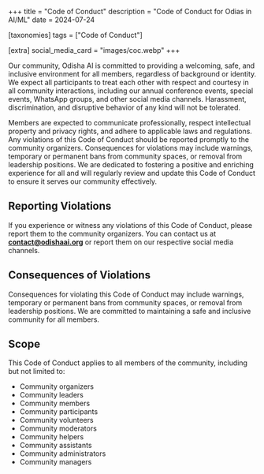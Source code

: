 +++
title = "Code of Conduct"
description = "Code of Conduct for Odias in AI/ML"
date = 2024-07-24

[taxonomies]
tags = ["Code of Conduct"]

[extra]
social_media_card = "images/coc.webp"
+++

Our community, Odisha AI is committed to providing a welcoming, safe, and inclusive environment for all members, regardless of background or identity. We expect all participants to treat each other with respect and courtesy in all community interactions, including our annual conference events, special events, WhatsApp groups, and other social media channels. Harassment, discrimination, and disruptive behavior of any kind will not be tolerated.

Members are expected to communicate professionally, respect intellectual property and privacy rights, and adhere to applicable laws and regulations. Any violations of this Code of Conduct should be reported promptly to the community organizers. Consequences for violations may include warnings, temporary or permanent bans from community spaces, or removal from leadership positions. We are dedicated to fostering a positive and enriching experience for all and will regularly review and update this Code of Conduct to ensure it serves our community effectively.

## Reporting Violations

If you experience or witness any violations of this Code of Conduct, please report them to the community organizers. You can contact us at **contact@odishaai.org** or report them on our respective social media channels.

## Consequences of Violations

Consequences for violating this Code of Conduct may include warnings, temporary or permanent bans from community spaces, or removal from leadership positions. We are committed to maintaining a safe and inclusive community for all members.

## Scope

This Code of Conduct applies to all members of the community, including but not limited to:

- Community organizers
- Community leaders
- Community members
- Community participants
- Community volunteers
- Community moderators
- Community helpers
- Community assistants
- Community administrators
- Community managers
